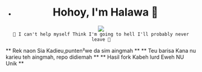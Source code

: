 * <h1 align="center">Hohoy, I'm Halawa 👋</h1>

<p align="center">
  <a href="https://t.me/Knoxzx"><img src="https://user-images.githubusercontent.com/77770753/117139498-f081c400-adc9-11eb-9aaf-f895a54ecc67.gif"></a>
  </br><code>🎵 I can't help myself Think I'm going to hell I'll probably never leave 🎵</code>
</p>

** Rek naon Sia Kadieu,punten²we da sim aingmah **
** Teu barisa Kana nu karieu teh aingmah, repo didiemah **
** Hasil fork Kabeh lurd Eweh NU Unik **

